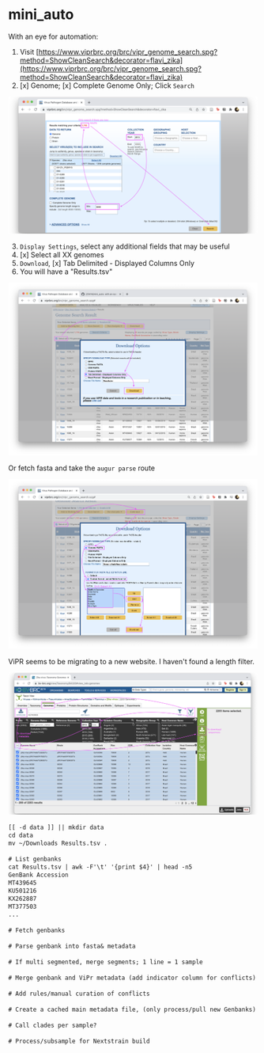 # mini_auto

With an eye for automation:

1. Visit [https://www.viprbrc.org/brc/vipr_genome_search.spg?method=ShowCleanSearch&decorator=flavi_zika](https://www.viprbrc.org/brc/vipr_genome_search.spg?method=ShowCleanSearch&decorator=flavi_zika)
2. [x] Genome; [x] Complete Genome Only; Click `Search`

![](imgs/zika_ViPR.png)

3. `Display Settings`, select any additional fields that may be useful
4. [x] Select all XX genomes
5. `Download`, [x] Tab Delimited - Displayed Columns Only
6. You will have a "Results.tsv"

![](imgs/zika_ViPR_results.png)

Or fetch fasta and take the `augur parse` route

![](imgs/zika_ViPR_download.png)

ViPR seems to be migrating to a new website. I haven't found a length filter.

![](imgs/new_zikadb.png)

```
[[ -d data ]] || mkdir data
cd data
mv ~/Downloads Results.tsv .

# List genbanks
cat Results.tsv | awk -F'\t' '{print $4}' | head -n5
GenBank Accession
MT439645
KU501216
KX262887
MT377503
...

# Fetch genbanks

# Parse genbank into fasta& metadata

# If multi segmented, merge segments; 1 line = 1 sample

# Merge genbank and ViPr metadata (add indicator column for conflicts)

# Add rules/manual curation of conflicts

# Create a cached main metadata file, (only process/pull new Genbanks)

# Call clades per sample?

# Process/subsample for Nextstrain build
```
